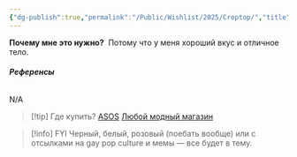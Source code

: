 ```yaml
---
{"dg-publish":true,"permalink":"/Public/Wishlist/2025/Croptop/","title":"👕 Кроп топ","tags":["slay","одежда"]}
---
```



**Почему мне это нужно?** 
Потому что у меня хороший вкус и отличное тело. 

###### **Референсы** 
N/A

> [!tip] Где купить?
> [ASOS](placeholder_link)
> [Любой модный магазин](placeholder_link)

> [!info] FYI
> Черный, белый, розовый (поебать вообще) или с отсылками на gay pop culture и мемы — все будет в тему.